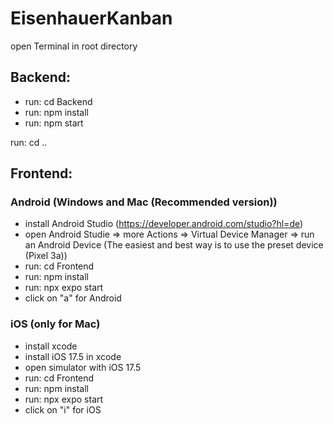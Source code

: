 # EisenhauerKanban

open Terminal in root directory

## Backend:

- run: cd Backend
- run: npm install
- run: npm start

run: cd ..

## Frontend:

### Android (Windows and Mac (Recommended version))

- install Android Studio (https://developer.android.com/studio?hl=de)
- open Android Studie => more Actions => Virtual Device Manager => run an Android Device (The easiest and best way is to use the preset device (Pixel 3a))
- run: cd Frontend
- run: npm install
- run: npx expo start
- click on "a" for Android

### iOS (only for Mac)

- install xcode
- install iOS 17.5 in xcode
- open simulator with iOS 17.5
- run: cd Frontend
- run: npm install
- run: npx expo start
- click on "i" for iOS
